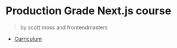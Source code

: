 # Production Grade Next.js course

> by scott moss and frontendmasters

- [Curriculum](https://production-grade-nextjs.vercel.app)

